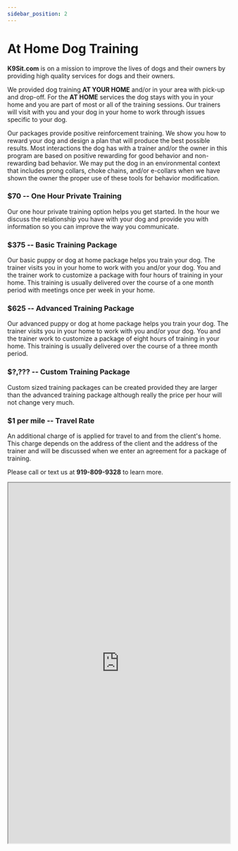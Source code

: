 ```yaml
---
sidebar_position: 2
---
```

# At Home Dog Training
**K9Sit.com** is on a mission to improve the lives of dogs and their owners by
providing high quality services for dogs and their owners.

We provided dog training **AT YOUR HOME** and/or in your area with pick-up and
drop-off. For the **AT HOME** services the dog stays with you in your home and
you are part of most or all of the training sessions. Our trainers will visit
with you and your dog in your home to work through issues specific to your dog.

Our packages provide positive reinforcement training. We show you how to reward
your dog and design a plan that will produce the best possible results. Most
interactions the dog has with a trainer and/or the owner in this program are
based on positive rewarding for good behavior and non-rewarding bad behavior.
We may put the dog in an environmental context that includes prong collars,
choke chains, and/or e-collars when we have shown the owner the proper use of
these tools for behavior modification. 

### $70 -- One Hour Private Training
Our one hour private training option helps you get started. In the hour we
discuss the relationship you have with your dog and provide you with
information so you can improve the way you communicate.

### $375 -- Basic Training Package
Our basic puppy or dog at home package helps you train your dog. The trainer
visits you in your home to work with you and/or your dog. You and the trainer
work to customize a package with four hours of training in your home. This
training is usually delivered over the course of a one month period with
meetings once per week in your home.

### $625 -- Advanced Training Package
Our advanced puppy or dog at home package helps you train your dog. The trainer
visits you in your home to work with you and/or your dog. You and the trainer
work to customize a package of eight hours of training in your home. This
training is usually delivered over the course of a three month period.

### $?,??? -- Custom Training Package
Custom sized training packages can be created provided they are larger than the
advanced training package although really the price per hour will not change
very much.

### $1 per mile -- Travel Rate
An additional charge of is applied for travel to and from the client's home.
This charge depends on the address of the client and the address of the trainer
and will be discussed when we enter an agreement for a package of training.

Please call or text us at **919-809-9328** to learn more.

<iframe
allowfullscreen
height="818"
src="https://www.youtube.com/embed/hJXE2FBwk1g"
title="Video"
width="100%"
/>
